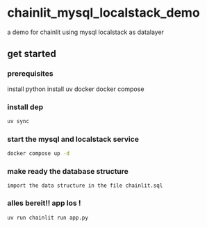 # chainlit_mysql_localstack_demo
a demo for chainlit using mysql localstack as datalayer

## get started

### prerequisites

install python
install uv
docker
docker compose

### install dep
``` cmd
uv sync
```
### start the mysql and localstack service
``` cmd
docker compose up -d
```
### make ready the database structure
``` import sql
import the data structure in the file chainlit.sql
```
### alles bereit!! app los !

``` cmd
uv run chainlit run app.py
```